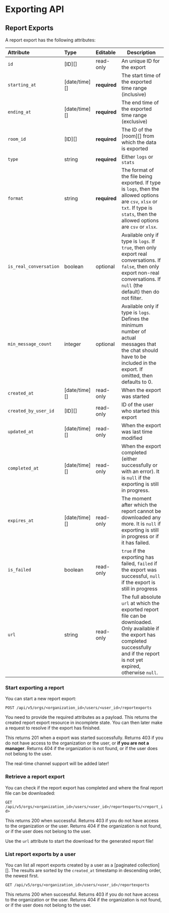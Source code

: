 # Exporting API

## Report Exports

A report export has the following attributes:

Attribute | Type | Editable | Description
:---------|:-----|:---------|------------
`id` | [ID][] | read-only | An unique ID for the export
`starting_at` | [date/time][] | **required** | The start time of the exported time range (inclusive)
`ending_at` | [date/time][] | **required** | The end time of the exported time range (exclusive)
`room_id` | [ID][] | **required** | The ID of the [room][] from which the data is exported
`type` | string | **required** | Either `logs` or `stats`
`format` | string | **required** | The format of the file being exported. If type is `logs`, then the allowed options are `csv`, `xlsx` or `txt`. If type is `stats`, then the allowed options are `csv` or `xlsx`.
`is_real_conversation` | boolean | optional | Available only if type is `logs`. If `true`, then only export real conversations. If `false`, then only export non-real conversations. If `null` (the default) then do not filter.
`min_message_count` | integer | optional | Available only if type is `logs`. Defines the minimum number of actual messages that the chat should have to be included in the export. If omitted, then defaults to 0.
`created_at` | [date/time][] | read-only | When the export was started
`created_by_user_id` | [ID][] | read-only | ID of the user who started this export
`updated_at` | [date/time][] | read-only | When the export was last time modified
`completed_at` | [date/time][] | read-only | When the export completed (either successfully or with an error). It is `null` if the exporting is still in progress.
`expires_at` | [date/time][] | read-only | The moment after which the report cannot be downloaded any more. It is `null` if exporting is still in progress or if it has failed.
`is_failed` | boolean | read-only | `true` if the exporting has failed, `failed` if the export was successful, `null` if the export is still in progress
`url` | string | read-only | The full absolute `url` at which the exported report file can be downloaded. Only available if the export has completed successfully and if the report is not yet expired, otherwise `null`.


### Start exporting a report

You can start a new report export:

`POST /api/v5/orgs/<organization_id>/users/<user_id>/reportexports`

You need to provide the required attributes as a payload. This returns the created report export resource in incomplete state. You can then later make a request to resolve if the export has finished.

This returns 201 when a export was started successfully. Returns 403 if you do not have access to the organization or the user, or **if you are not a manager**. Returns 404 if the organization is not found, or if the user does not belong to the user.

<aside class="info">
The real-time channel support will be added later!
</aside>

### Retrieve a report export

You can check if the report export has completed and where the final report file can be downloaded:

`GET /api/v5/orgs/<organization_id>/users/<user_id>/reportexports/<report_id>`

This returns 200 when successful. Returns 403 if you do not have access to the organization or the user. Returns 404 if the organization is not found, or if the user does not belong to the user.

<aside class="success">
Use the <code>url</code> attribute to start the download for the generated report file!
</aside>


### List report exports by a user

You can list all report exports created by a user as a [paginated collection][]. The results are sorted by the `created_at` timestamp in descending order, the newest first.

`GET /api/v5/orgs/<organization_id>/users/<user_id>/reportexports`

This returns 200 when successful. Returns 403 if you do not have access to the organization or the user. Returns 404 if the organization is not found, or if the user does not belong to the user.
